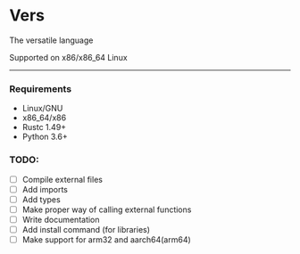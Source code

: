 # Vers
The versatile language

Supported on x86/x86_64 Linux

--- 

### Requirements
- Linux/GNU
- x86_64/x86
- Rustc 1.49+
- Python 3.6+

### TODO:
- [ ] Compile external files
- [ ] Add imports
- [ ] Add types
- [ ] Make proper way of calling external functions
- [ ] Write documentation
- [ ] Add install command (for libraries)
- [ ] Make support for arm32 and aarch64(arm64)
